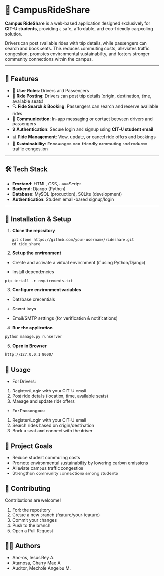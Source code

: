 # 🚗 CampusRideShare  

**Campus RideShare**  is a web-based application designed exclusively for **CIT-U students**, providing a safe, affordable, and eco-friendly carpooling solution. 

Drivers can post available rides with trip details, while passengers can search and book seats. This reduces commuting costs, alleviates traffic congestion, promotes environmental sustainability, and fosters stronger community connections within the campus.   

---

## 🌟 Features  
- 👥 **User Roles**: Drivers and Passengers  
- 📍 **Ride Posting**: Drivers can post trip details (origin, destination, time, available seats)  
- 🔍 **Ride Search & Booking**: Passengers can search and reserve available rides  
- 💬 **Communication**: In-app messaging or contact between drivers and passengers  
- 🔒 **Authentication**: Secure login and signup using **CIT-U student email**  
- 📊 **Ride Management**: View, update, or cancel ride offers and bookings  
- 🌱 **Sustainability**: Encourages eco-friendly commuting and reduces traffic congestion
  
---

## 🛠️ Tech Stack  
- **Frontend**: HTML, CSS, JavaScript  
- **Backend**: Django (Python)  
- **Database**: MySQL (production), SQLite (development)  
- **Authentication**: Student email-based signup/login  

---

## 🚀 Installation & Setup  

1. **Clone the repository**
```
   git clone https://github.com/your-username/rideshare.git
   cd ride_share
```
2. **Set up the environment**

- Create and activate a virtual environment (if using Python/Django)

- Install dependencies
```
pip install -r requirements.txt
```

3. **Configure environment variables**

- Database credentials

- Secret keys

- Email/SMTP settings (for verification & notifications)

4. **Run the application**

```
python manage.py runserver
```

5. **Open in Browser**
```
http://127.0.0.1:8000/
```
## 📌 Usage
- For Drivers:

1. Register/Login with your CIT-U email
2. Post ride details (location, time, available seats)
3. Manage and update ride offers
  
- For Passengers:

1. Register/Login with your CIT-U email
2. Search rides based on origin/destination
3. Book a seat and connect with the driver

## 🎯 Project Goals
- Reduce student commuting costs
- Promote environmental sustainability by lowering carbon emissions
- Alleviate campus traffic congestion
- Strengthen community connections among students

## 🤝 Contributing
Contributions are welcome!

1. Fork the repository
2. Create a new branch (feature/your-feature)
3. Commit your changes
4. Push to the branch
5. Open a Pull Request

## 👨‍💻 Authors
- Ano-os, Iesus Rey A.
- Atamosa, Charry Mae A.
- Auditor, Mechole Angelou M.

